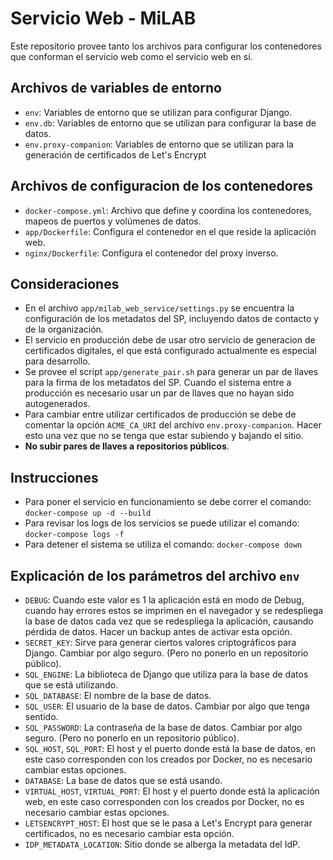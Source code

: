 # Servicio Web - MiLAB 

Este repositorio provee tanto los archivos para configurar los contenedores que conforman el servicio web como el servicio web en sí.

## Archivos de variables de entorno

- `env`: Variables de entorno que se utilizan para configurar Django.
- `env.db`: Variables de entorno que se utilizan para configurar la base de datos.
- `env.proxy-companion`: Variables de entorno que se utilizan para la generación de certificados de Let's Encrypt

## Archivos de configuracion de los contenedores

- `docker-compose.yml`: Archivo que define y coordina los contenedores, mapeos de puertos y volúmenes de datos.
- `app/Dockerfile`: Configura el contenedor en el que reside la aplicación web.
- `nginx/Dockerfile`: Configura el contenedor del proxy inverso.

## Consideraciones

- En el archivo `app/milab_web_service/settings.py` se encuentra la configuración de los metadatos del SP, incluyendo datos de contacto y de la organización.
- El servicio en producción debe de usar otro servicio de generacion de certificados digitales, el que está configurado actualmente es especial para desarrollo.
- Se provee el script `app/generate_pair.sh` para generar un par de llaves para la firma de los metadatos del SP. Cuando el sistema entre a producción es necesario usar un par de llaves que no hayan sido autogenerados.
- Para cambiar entre utilizar certificados de producción se debe de comentar la opción `ACME_CA_URI` del archivo `env.proxy-companion`. Hacer esto una vez que no se tenga que estar subiendo y bajando el sitio.
- **No subir pares de llaves a repositorios públicos**.

## Instrucciones

- Para poner el servicio en funcionamiento se debe correr el comando: `docker-compose up -d --build`
- Para revisar los logs de los servicios se puede utilizar el comando: `docker-compose logs -f`
- Para detener el sistema se utiliza el comando: `docker-compose down`

## Explicación de los parámetros del archivo `env`

- `DEBUG`: Cuando este valor es 1 la aplicación está en modo de Debug, cuando hay errores estos se imprimen en el navegador y se redespliega la base de datos cada vez que se redespliega la aplicación, causando pérdida de datos. Hacer un backup antes de activar esta opción.
- `SECRET_KEY`: Sirve para generar ciertos valores criptográficos para Django. Cambiar por algo seguro. (Pero no ponerlo en un repositorio público).
- `SQL_ENGINE`: La biblioteca de Django que utiliza para la base de datos que se está utilizando.
- `SQL_DATABASE`: El nombre de la base de datos.
- `SQL_USER`: El usuario de la base de datos. Cambiar por algo que tenga sentido.
- `SQL_PASSWORD`: La contraseña de la base de datos. Cambiar por algo seguro. (Pero no ponerlo en un repositorio público).
- `SQL_HOST`, `SQL_PORT`: El host y el puerto donde está la base de datos, en este caso corresponden con los creados por Docker, no es necesario cambiar estas opciones.
- `DATABASE`: La base de datos que se está usando.
- `VIRTUAL_HOST`, `VIRTUAL_PORT`: El host y el puerto donde está la aplicación web, en este caso corresponden con los creados por Docker, no es necesario cambiar estas opciones.
- `LETSENCRYPT_HOST`: El host que se le pasa a Let's Encrypt para generar certificados, no es necesario cambiar esta opción.
- `IDP_METADATA_LOCATION`: Sitio donde se alberga la metadata del IdP.
